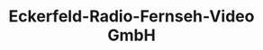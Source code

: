 ---
title: "Eckerfeld-Radio-Fernseh-Video GmbH"
url: /essen/eckerfeld-radio-fernseh-video-gmbh/
shop: Elektrisch
---